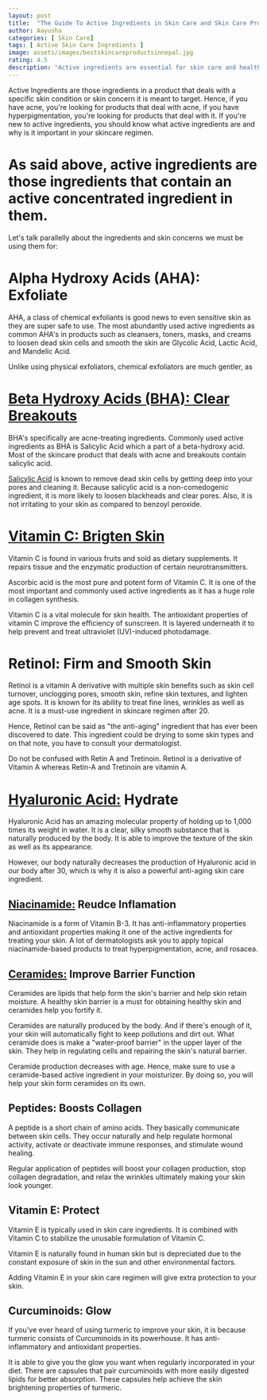 ```yaml
---
layout: post
title:  "The Guide To Active Ingredients in Skin Care and Skin Care Products"
author: Aayusha
categories: [ Skin Care]
tags: [ Active Skin Care Ingredients ]
image: assets/images/bestskincareproductsinnepal.jpg
rating: 4.5
description: "Active ingredients are essential for skin care and health. Find out what active ingredients in skin care products are and what are different active ingredients that are used today to target several skin issues and condition."
---
```


Active Ingredients are those ingredients in a product that deals with a specific skin condition or skin concern it is meant to target.
Hence, if you have acne, you're looking for products that deal with acne, if you have hyperpigmentation, you're looking for products that deal with it.
If you're new to active ingredients, you should know what active ingredients are and why is it important in your skincare regimen.


# As said above, active ingredients are those ingredients that contain an active concentrated ingredient in them.


Let's talk parallelly about the ingredients and skin concerns we must be using them for:


# Alpha Hydroxy Acids (AHA): Exfoliate
AHA, a class of chemical exfoliants is good news to even sensitive skin as they are super safe to use. The most abundantly used active ingredients as common AHA's in products such as cleansers, toners, masks, and creams to loosen dead skin cells and smooth the skin are Glycolic Acid, Lactic Acid, and Mandelic Acid.


Unlike using physical exfoliators, chemical exfoliators are much gentler, as



# <a href="https://www.sheenycare.com/what-is-salicylic-acid/" target="_blank">Beta Hydroxy Acids (BHA): Clear Breakouts</a>
BHA's specifically are acne-treating ingredients. Commonly used active ingredients as BHA is Salicylic Acid which a part of a beta-hydroxy acid. Most of the skincare product that deals with acne and breakouts contain salicylic acid.


<u>Salicylic Acid</u> is known to remove dead skin cells by getting deep into your pores and cleaning it. Because salicylic acid is a non-comedogenic ingredient, it is more likely to loosen blackheads and clear pores. Also, it is not irritating to your skin as compared to benzoyl peroxide.


# <a href="https://www.sheenycare.com/vitamin-c-benefits-for-skin/" target="_blank">Vitamin C: Brigten Skin</a>
Vitamin C is found in various fruits and sold as dietary supplements. It repairs tissue and the enzymatic production of certain neurotransmitters.


Ascorbic acid is the most pure and potent form of Vitamin C. It is one of the most important and commonly used active ingredients as it has a huge role in collagen synthesis.


Vitamin C is a vital molecule for skin health. The antioxidant properties of vitamin C improve the efficiency of sunscreen. It is layered underneath it to help prevent and treat ultraviolet (UV)-induced photodamage.


# Retinol: Firm and Smooth Skin
Retinol is a vitamin A derivative with multiple skin benefits such as skin cell turnover, unclogging pores, smooth skin, refine skin textures, and lighten age spots.
It is known for its ability to treat fine lines, wrinkles as well as acne. It is a must-use ingredient in skincare regimen after 20.


Hence, Retinol can be said as "the anti-aging" ingredient that has ever been discovered to date. This ingredient could be drying to some skin types and on that note, you have to consult your dermatologist.


Do not be confused with Retin A and Tretinoin. Retinol is a derivative of Vitamin A whereas Retin-A and Tretinoin are vitamin A.


# <a href="https://www.sheenycare.com/hyaluronic-acid-skin-benefits-uses" target="_blank">Hyaluronic Acid:</a> Hydrate
Hyaluronic Acid has an amazing molecular property of holding up to 1,000 times its weight in water. It is a clear, silky smooth substance that is naturally produced by the body. It is able to improve the texture of the skin as well as its appearance.


However, our body naturally decreases the production of Hyaluronic acid in our body after 30, which is why it is also a powerful anti-aging skin care ingredient.


## <a href="https://www.sheenycare.com/what-is-niacinamide/" target="_blank">Niacinamide:</a> Reudce Inflamation
Niacinamide is a form of Vitamin B-3. It has anti-inflammatory properties and antioxidant properties making it one of the active ingredients for treating your skin. A lot of dermatologists ask you to apply topical niacinamide-based products to treat hyperpigmentation, acne, and rosacea.


## <a href="https://www.sheenycare.com/what-is-ceramide" target="_blank">Ceramides:</a> Improve Barrier Function
Ceramides are lipids that help form the skin's barrier and help skin retain moisture. A healthy skin barrier is a must for obtaining healthy skin and ceramides help you fortify it.


Ceramides are naturally produced by the body. And if there's enough of it, your skin will automatically fight to keep pollutions and dirt out. What ceramide does is make a "water-proof barrier" in the upper layer of the skin. They help in regulating cells and repairing the skin's natural barrier.


Ceramide production decreases with age. Hence, make sure to use a ceramide-based active ingredient in your moisturizer. By doing so, you will help your skin form ceramides on its own.


## Peptides: Boosts Collagen
A peptide is a short chain of amino acids. They basically communicate between skin cells. They occur naturally and help regulate hormonal activity, activate or deactivate immune responses, and stimulate wound healing.


Regular application of peptides will boost your collagen production, stop collagen degradation, and relax the wrinkles ultimately making your skin look younger.


## Vitamin E: Protect
Vitamin E is typically used in skin care ingredients. It is combined with Vitamin C to stabilize the unusable formulation of Vitamin C.


Vitamin E is naturally found in human skin but is depreciated due to the constant exposure of skin in the sun and other environmental factors.


Adding Vitamin E in your skin care regimen will give extra protection to your skin.


## Curcuminoids: Glow
If you've ever heard of using turmeric to improve your skin, it is because turmeric consists of Curcuminoids in its powerhouse. It has anti-inflammatory and antioxidant properties.


It is able to give you the glow you want when regularly incorporated in your diet. There are capsules that pair curcuminoids with more easily digested lipids for better absorption. These capsules help achieve the skin brightening properties of turmeric.